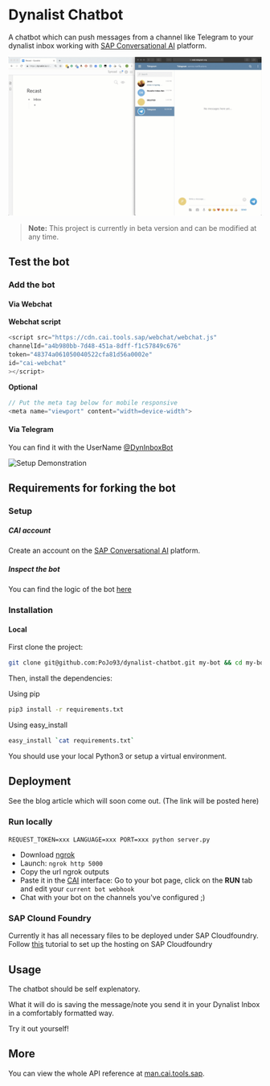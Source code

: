 # Dynalist Chatbot

A chatbot which can push messages from a channel like Telegram to your dynalist inbox working with  [SAP Conversational AI](https://cai.tools.sap) platform.


![Use Case Demonstration](/media/inbox_bot_usecase.gif)

> **Note:** This project is currently in beta version and can be modified at any time.


## Test the bot
### Add the bot 
#### Via Webchat
**Webchat script**

```javascript
<script src="https://cdn.cai.tools.sap/webchat/webchat.js"
channelId="a4b980bb-7d48-451a-8dff-f1c57849c676"
token="48374a061050040522cfa81d56a0002e"
id="cai-webchat"
></script>
```

**Optional**
```javascript
// Put the meta tag below for mobile responsive
<meta name="viewport" content="width=device-width">
```

#### Via Telegram
You can find it with the UserName [@DynInboxBot](https://t.me/dyninboxbot)


![Setup Demonstration](/media/inbox_bot_setup.gif)


## Requirements for forking the bot
### Setup
##### CAI account

Create an account on the [SAP Conversational AI](https://cai.tools.sap) platform.

##### Inspect the bot

You can find the logic of the bot [here](https://cai.tools.sap/pojo93/dynalist-inbox/)


### Installation

#### Local

First clone the project:
```bash
git clone git@github.com:PoJo93/dynalist-chatbot.git my-bot && cd my-bot
```

Then, install the dependencies:

Using pip
```bash
pip3 install -r requirements.txt
```

Using easy\_install
```bash
easy_install `cat requirements.txt`
```

You should use your local Python3 or setup a virtual environment.

## Deployment

See the blog article which will soon come out. (The link will be posted here)

### Run locally

`REQUEST_TOKEN=xxx LANGUAGE=xxx PORT=xxx python server.py`


- Download [ngrok](https://ngrok.com/)
- Launch: `ngrok http 5000`
- Copy the url ngrok outputs
- Paste it in the [CAI](https://cai.tools.sap) interface: Go to your bot page, click on the **RUN** tab and edit your `current bot webhook`
- Chat with your bot on the channels you've configured ;)

### SAP Clound Foundry
Currently it has all necessary files to be deployed under SAP Cloudfoundry. Follow [this](https://blogs.sap.com/2017/12/04/deploying-flaskbottle-python-app-rest-api-on-sap-cloud-foundry/) tutorial to set up the hosting on SAP Cloudfoundry



## Usage

The chatbot should be self explenatory. 

What it will do is saving the message/note you send it in your Dynalist Inbox in a comfortably formatted way.

Try it out yourself!


## More
You can view the whole API reference at [man.cai.tools.sap](https://man.cai.tools.sap).


